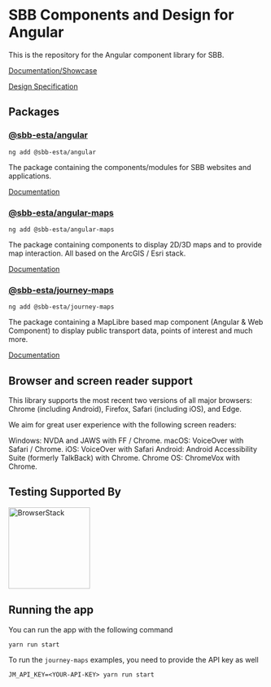 # SBB Components and Design for Angular

This is the repository for the Angular component library for SBB.

[Documentation/Showcase](https://angular.app.sbb.ch/)

[Design Specification](https://digital.sbb.ch/)

## Packages

### [@sbb-esta/angular](https://www.npmjs.com/package/@sbb-esta/angular)

`ng add @sbb-esta/angular`

The package containing the components/modules for SBB websites and applications.

[Documentation](https://angular.app.sbb.ch/angular)

### [@sbb-esta/angular-maps](https://www.npmjs.com/package/@sbb-esta/angular-maps)

`ng add @sbb-esta/angular-maps`

The package containing components to display 2D/3D maps and to provide map interaction. All based on the ArcGIS / Esri stack.

[Documentation](https://angular.app.sbb.ch/angular-maps)

### [@sbb-esta/journey-maps](https://www.npmjs.com/package/@sbb-esta/journey-maps)

`ng add @sbb-esta/journey-maps`

The package containing a MapLibre based map component (Angular & Web Component) to display public transport data, points of interest and much more.

[Documentation](https://angular.app.sbb.ch/journey-maps)

## Browser and screen reader support

This library supports the most recent two versions of all major browsers: Chrome (including Android), Firefox, Safari (including iOS), and Edge.

We aim for great user experience with the following screen readers:

Windows: NVDA and JAWS with FF / Chrome.
macOS: VoiceOver with Safari / Chrome.
iOS: VoiceOver with Safari
Android: Android Accessibility Suite (formerly TalkBack) with Chrome.
Chrome OS: ChromeVox with Chrome.

## Testing Supported By

<a href="https://www.browserstack.com/"><img width="160" src="https://user-images.githubusercontent.com/594745/69711802-fc138a80-1101-11ea-9b30-3e90c274737a.png" alt="BrowserStack"/></a>

## Running the app

You can run the app with the following command

```
yarn run start
```

To run the `journey-maps` examples, you need to provide the API key as well

```
JM_API_KEY=<YOUR-API-KEY> yarn run start
```
